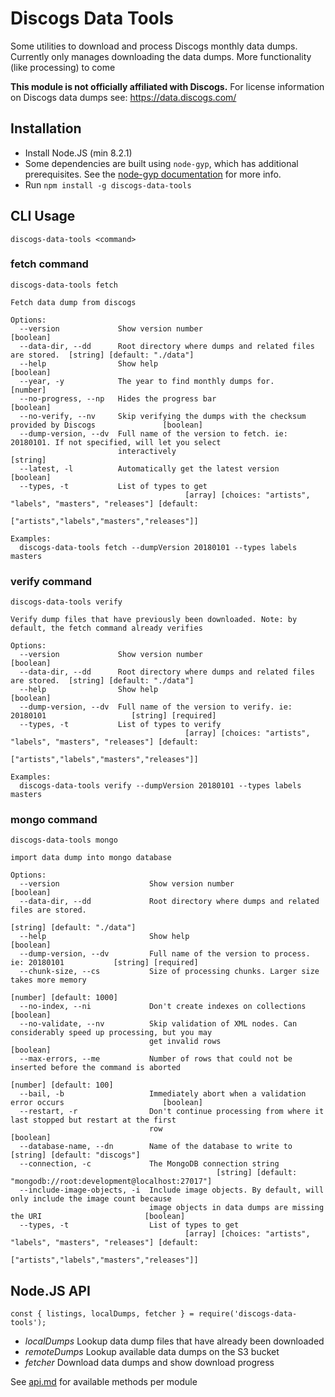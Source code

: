 # Discogs Data Tools
Some utilities to download and process Discogs monthly data dumps. Currently only manages downloading
the data dumps. More functionality (like processing) to come

**This module is not officially affiliated with Discogs.** For license information on Discogs
data dumps see: https://data.discogs.com/

## Installation

- Install Node.JS (min 8.2.1)
- Some dependencies are built using `node-gyp`, which has additional prerequisites. See the [node-gyp documentation](https://github.com/nodejs/node-gyp#Installation) for more info.
- Run `npm install -g discogs-data-tools`

## CLI Usage
```
discogs-data-tools <command>
```

<!-- below section is automatically generated. Do not modify -->
<!-- CLI -->

### fetch command
```
discogs-data-tools fetch

Fetch data dump from discogs

Options:
  --version             Show version number                                                          [boolean]
  --data-dir, --dd      Root directory where dumps and related files are stored.  [string] [default: "./data"]
  --help                Show help                                                                    [boolean]
  --year, -y            The year to find monthly dumps for.                                           [number]
  --no-progress, --np   Hides the progress bar                                                       [boolean]
  --no-verify, --nv     Skip verifying the dumps with the checksum provided by Discogs               [boolean]
  --dump-version, --dv  Full name of the version to fetch. ie: 20180101. If not specified, will let you select
                        interactively                                                                 [string]
  --latest, -l          Automatically get the latest version                                         [boolean]
  --types, -t           List of types to get
                                       [array] [choices: "artists", "labels", "masters", "releases"] [default:
                                                                    ["artists","labels","masters","releases"]]

Examples:
  discogs-data-tools fetch --dumpVersion 20180101 --types labels masters
```

### verify command
```
discogs-data-tools verify

Verify dump files that have previously been downloaded. Note: by default, the fetch command already verifies

Options:
  --version             Show version number                                                          [boolean]
  --data-dir, --dd      Root directory where dumps and related files are stored.  [string] [default: "./data"]
  --help                Show help                                                                    [boolean]
  --dump-version, --dv  Full name of the version to verify. ie: 20180101                   [string] [required]
  --types, -t           List of types to verify
                                       [array] [choices: "artists", "labels", "masters", "releases"] [default:
                                                                    ["artists","labels","masters","releases"]]

Examples:
  discogs-data-tools verify --dumpVersion 20180101 --types labels masters
```

### mongo command
```
discogs-data-tools mongo

import data dump into mongo database

Options:
  --version                    Show version number                                                   [boolean]
  --data-dir, --dd             Root directory where dumps and related files are stored.
                                                                                  [string] [default: "./data"]
  --help                       Show help                                                             [boolean]
  --dump-version, --dv         Full name of the version to process. ie: 20180101           [string] [required]
  --chunk-size, --cs           Size of processing chunks. Larger size takes more memory
                                                                                      [number] [default: 1000]
  --no-index, --ni             Don't create indexes on collections                                   [boolean]
  --no-validate, --nv          Skip validation of XML nodes. Can considerably speed up processing, but you may
                               get invalid rows                                                      [boolean]
  --max-errors, --me           Number of rows that could not be inserted before the command is aborted
                                                                                       [number] [default: 100]
  --bail, -b                   Immediately abort when a validation error occurs                      [boolean]
  --restart, -r                Don't continue processing from where it last stopped but restart at the first
                               row                                                                   [boolean]
  --database-name, --dn        Name of the database to write to                  [string] [default: "discogs"]
  --connection, -c             The MongoDB connection string
                                              [string] [default: "mongodb://root:development@localhost:27017"]
  --include-image-objects, -i  Include image objects. By default, will only include the image count because
                               image objects in data dumps are missing the URI                       [boolean]
  --types, -t                  List of types to get
                                       [array] [choices: "artists", "labels", "masters", "releases"] [default:
                                                                    ["artists","labels","masters","releases"]]
```
<!-- /CLI -->

## Node.JS API
```
const { listings, localDumps, fetcher } = require('discogs-data-tools');
```

- *localDumps* Lookup data dump files that have already been downloaded
- *remoteDumps* Lookup available data dumps on the S3 bucket
- *fetcher* Download data dumps and show download progress

See [api.md](./api.md) for available methods per module
